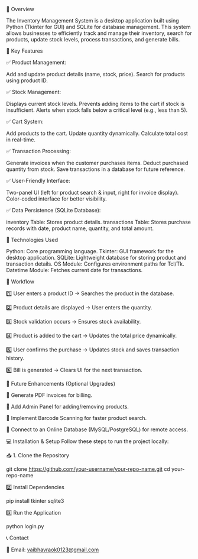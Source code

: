 📌 Overview

The Inventory Management System is a desktop application built using Python (Tkinter for GUI) and SQLite for database management. This system allows businesses to efficiently track and manage their inventory, search for products, update stock levels, process transactions, and generate bills.

🔹 Key Features

✅ Product Management:

Add and update product details (name, stock, price). Search for products using product ID.

✅ Stock Management:

Displays current stock levels. Prevents adding items to the cart if stock is insufficient. Alerts when stock falls below a critical level (e.g., less than 5).

✅ Cart System:

Add products to the cart. Update quantity dynamically. Calculate total cost in real-time.

✅ Transaction Processing:

Generate invoices when the customer purchases items. Deduct purchased quantity from stock. Save transactions in a database for future reference.

✅ User-Friendly Interface:

Two-panel UI (left for product search & input, right for invoice display). Color-coded interface for better visibility.

✅ Data Persistence (SQLite Database):

inventory Table: Stores product details. transactions Table: Stores purchase records with date, product name, quantity, and total amount.

🔹 Technologies Used

Python: Core programming language. Tkinter: GUI framework for the desktop application. SQLite: Lightweight database for storing product and transaction details. OS Module: Configures environment paths for Tcl/Tk. Datetime Module: Fetches current date for transactions.

🔹 Workflow

1️⃣ User enters a product ID → Searches the product in the database.

2️⃣ Product details are displayed → User enters the quantity.

3️⃣ Stock validation occurs → Ensures stock availability.

4️⃣ Product is added to the cart → Updates the total price dynamically.

5️⃣ User confirms the purchase → Updates stock and saves transaction history.

6️⃣ Bill is generated → Clears UI for the next transaction.

🔹 Future Enhancements (Optional Upgrades)

🚀 Generate PDF invoices for billing.

🚀 Add Admin Panel for adding/removing products.

🚀 Implement Barcode Scanning for faster product search.

🚀 Connect to an Online Database (MySQL/PostgreSQL) for remote access.



💻 Installation & Setup Follow these steps to run the project locally:

📥 1. Clone the Repository

git clone https://github.com/your-username/your-repo-name.git cd your-repo-name

2️⃣ Install Dependencies

pip install tkinter sqlite3

3️⃣ Run the Application

python login.py

📞 Contact

📧 Email: vaibhavraok0123@gmail.com
